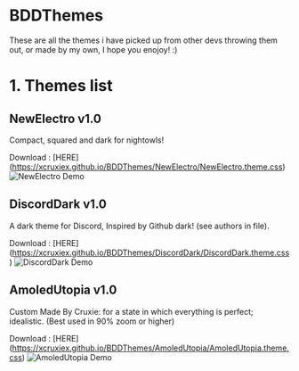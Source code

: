 # BDDThemes

These are all the themes i have picked up from other devs throwing them out, or made by my own, I hope you enojoy! :)

# 1. Themes list
## NewElectro v1.0
Compact, squared and dark for nightowls!

Download : [HERE] (https://xcruxiex.github.io/BDDThemes/NewElectro/NewElectro.theme.css)
![NewElectro Demo](https://i.imgur.com/hGbV51i.png)

## DiscordDark v1.0
A dark theme for Discord, Inspired by Github dark! (see authors in file).

Download : [HERE] (https://xcruxiex.github.io/BDDThemes/DiscordDark/DiscordDark.theme.css)
![DiscordDark Demo](https://i.imgur.com/BO4mT3x.png)


## AmoledUtopia v1.0
Custom Made By Cruxie: for a state in which everything is perfect; idealistic.
(Best used in 90% zoom or higher)

Download : [HERE] (https://xcruxiex.github.io/BDDThemes/AmoledUtopia/AmoledUtopia.theme.css)
![AmoledUtopia Demo](https://i.imgur.com/7zNl4NH.png)
